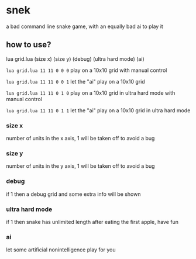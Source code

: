 # snek
a bad command line snake game, with an equally bad ai to play it

## how to use?
lua grid.lua (size x) (size y) (debug) (ultra hard mode) (ai) 

`lua grid.lua 11 11 0 0 0` play on a 10x10 grid with manual control

`lua grid.lua 11 11 0 0 1` let the "ai" play on a 10x10 grid

`lua grid.lua 11 11 0 1 0` play on a 10x10 grid in ultra hard mode with manual control

`lua grid.lua 11 11 0 1 1` let the "ai" play on a 10x10 grid in ultra hard mode

### size x
number of units in the x axis, 1 will be taken off to avoid a bug
### size y
number of units in the y axis, 1 will be taken off to avoid a bug
### debug
if 1 then a debug grid and some extra info will be shown
### ultra hard mode
if 1 then snake has unlimited length after eating the first apple, have fun
### ai
let some artificial nonintelligence play for you
